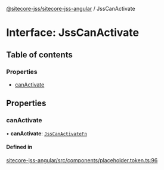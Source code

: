 [@sitecore-jss/sitecore-jss-angular](../README.md) / JssCanActivate

# Interface: JssCanActivate

## Table of contents

### Properties

- [canActivate](JssCanActivate.md#canactivate)

## Properties

### canActivate

• **canActivate**: [`JssCanActivateFn`](JssCanActivateFn.md)

#### Defined in

[sitecore-jss-angular/src/components/placeholder.token.ts:96](https://github.com/Sitecore/jss/blob/3508b8f95/packages/sitecore-jss-angular/src/components/placeholder.token.ts#L96)
